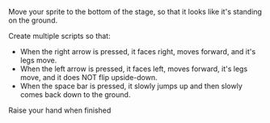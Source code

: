 Move your sprite to the bottom of the stage, so that it looks like it's standing on the ground.

Create multiple scripts so that:
- When the right arrow is pressed, it faces right, moves forward, and it's legs move.
- When the left arrow is pressed, it faces left, moves forward, it's legs move, and it does NOT flip upside-down.
- When the space bar is pressed, it slowly jumps up and then slowly comes back down to the ground.

Raise your hand when finished
